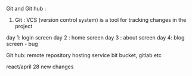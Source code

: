 







Git and Git hub :


1. Git : VCS (version control system) is a tool for tracking changes in the project 


day 1: login screen 
day 2 : home screen 
day 3 : about screen 
day 4: blog screen - bug

Git hub: remote repository hosting service 
bit bucket, gitlab etc   





react/april 28 new changes